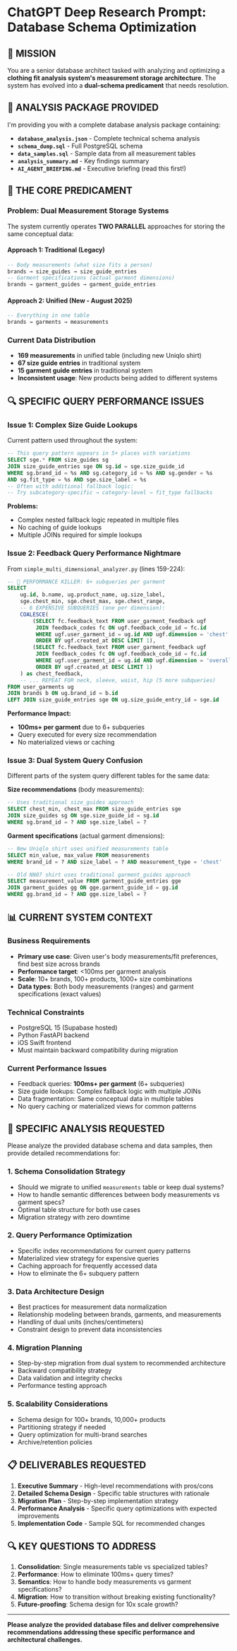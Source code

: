 # ChatGPT Deep Research Prompt: Database Schema Optimization

## 🎯 MISSION

You are a senior database architect tasked with analyzing and optimizing a **clothing fit analysis system's measurement storage architecture**. The system has evolved into a **dual-schema predicament** that needs resolution.

## 📁 ANALYSIS PACKAGE PROVIDED

I'm providing you with a complete database analysis package containing:
- **`database_analysis.json`** - Complete technical schema analysis
- **`schema_dump.sql`** - Full PostgreSQL schema 
- **`data_samples.sql`** - Sample data from all measurement tables
- **`analysis_summary.md`** - Key findings summary
- **`AI_AGENT_BRIEFING.md`** - Executive briefing (read this first!)

## 🚨 THE CORE PREDICAMENT

### **Problem: Dual Measurement Storage Systems**

The system currently operates **TWO PARALLEL** approaches for storing the same conceptual data:

#### **Approach 1: Traditional (Legacy)**
```sql
-- Body measurements (what size fits a person)
brands → size_guides → size_guide_entries
-- Garment specifications (actual garment dimensions)  
brands → garment_guides → garment_guide_entries
```

#### **Approach 2: Unified (New - August 2025)**
```sql
-- Everything in one table
brands → garments → measurements
```

### **Current Data Distribution**
- **169 measurements** in unified table (including new Uniqlo shirt)
- **67 size guide entries** in traditional system
- **15 garment guide entries** in traditional system
- **Inconsistent usage**: New products being added to different systems

## 🔍 SPECIFIC QUERY PERFORMANCE ISSUES

### **Issue 1: Complex Size Guide Lookups**
Current pattern used throughout the system:
```sql
-- This query pattern appears in 5+ places with variations
SELECT sge.* FROM size_guides sg
JOIN size_guide_entries sge ON sg.id = sge.size_guide_id
WHERE sg.brand_id = %s AND sg.category_id = %s AND sg.gender = %s 
AND sg.fit_type = %s AND sge.size_label = %s
-- Often with additional fallback logic:
-- Try subcategory-specific → category-level → fit_type fallbacks
```

**Problems:**
- Complex nested fallback logic repeated in multiple files
- No caching of guide lookups
- Multiple JOINs required for simple lookups

### **Issue 2: Feedback Query Performance Nightmare**
From `simple_multi_dimensional_analyzer.py` (lines 159-224):
```sql
-- 🚨 PERFORMANCE KILLER: 6+ subqueries per garment
SELECT 
    ug.id, b.name, ug.product_name, ug.size_label,
    sge.chest_min, sge.chest_max, sge.chest_range,
    -- 6 EXPENSIVE SUBQUERIES (one per dimension):
    COALESCE(
        (SELECT fc.feedback_text FROM user_garment_feedback ugf 
         JOIN feedback_codes fc ON ugf.feedback_code_id = fc.id 
         WHERE ugf.user_garment_id = ug.id AND ugf.dimension = 'chest' 
         ORDER BY ugf.created_at DESC LIMIT 1),
        (SELECT fc.feedback_text FROM user_garment_feedback ugf 
         JOIN feedback_codes fc ON ugf.feedback_code_id = fc.id 
         WHERE ugf.user_garment_id = ug.id AND ugf.dimension = 'overall' 
         ORDER BY ugf.created_at DESC LIMIT 1)
    ) as chest_feedback,
    -- ... REPEAT FOR neck, sleeve, waist, hip (5 more subqueries)
FROM user_garments ug
JOIN brands b ON ug.brand_id = b.id
LEFT JOIN size_guide_entries sge ON ug.size_guide_entry_id = sge.id
```

**Performance Impact:**
- **100ms+ per garment** due to 6+ subqueries
- Query executed for every size recommendation
- No materialized views or caching

### **Issue 3: Dual System Query Confusion**
Different parts of the system query different tables for the same data:

**Size recommendations** (body measurements):
```sql
-- Uses traditional size_guides approach
SELECT chest_min, chest_max FROM size_guide_entries sge
JOIN size_guides sg ON sge.size_guide_id = sg.id
WHERE sg.brand_id = ? AND sge.size_label = ?
```

**Garment specifications** (actual garment dimensions):
```sql
-- New Uniqlo shirt uses unified measurements table
SELECT min_value, max_value FROM measurements
WHERE brand_id = ? AND size_label = ? AND measurement_type = 'chest'

-- Old NN07 shirt uses traditional garment_guides approach  
SELECT measurement_value FROM garment_guide_entries gge
JOIN garment_guides gg ON gge.garment_guide_id = gg.id
WHERE gg.brand_id = ? AND gge.size_label = ?
```

## 📊 CURRENT SYSTEM CONTEXT

### **Business Requirements**
- **Primary use case**: Given user's body measurements/fit preferences, find best size across brands
- **Performance target**: <100ms per garment analysis
- **Scale**: 10+ brands, 100+ products, 1000+ size combinations
- **Data types**: Both body measurements (ranges) and garment specifications (exact values)

### **Technical Constraints**
- PostgreSQL 15 (Supabase hosted)
- Python FastAPI backend
- iOS Swift frontend
- Must maintain backward compatibility during migration

### **Current Performance Issues**
- Feedback queries: **100ms+ per garment** (6+ subqueries)
- Size guide lookups: Complex fallback logic with multiple JOINs
- Data fragmentation: Same conceptual data in multiple tables
- No query caching or materialized views for common patterns

## 🎯 SPECIFIC ANALYSIS REQUESTED

Please analyze the provided database schema and data samples, then provide detailed recommendations for:

### **1. Schema Consolidation Strategy**
- Should we migrate to unified `measurements` table or keep dual systems?
- How to handle semantic differences between body measurements vs garment specs?
- Optimal table structure for both use cases
- Migration strategy with zero downtime

### **2. Query Performance Optimization**
- Specific index recommendations for current query patterns
- Materialized view strategy for expensive queries
- Caching approach for frequently accessed data
- How to eliminate the 6+ subquery pattern

### **3. Data Architecture Design**
- Best practices for measurement data normalization
- Relationship modeling between brands, garments, and measurements
- Handling of dual units (inches/centimeters)
- Constraint design to prevent data inconsistencies

### **4. Migration Planning**
- Step-by-step migration from dual system to recommended architecture
- Backward compatibility strategy
- Data validation and integrity checks
- Performance testing approach

### **5. Scalability Considerations**
- Schema design for 100+ brands, 10,000+ products
- Partitioning strategy if needed
- Query optimization for multi-brand searches
- Archive/retention policies

## 📋 DELIVERABLES REQUESTED

1. **Executive Summary** - High-level recommendations with pros/cons
2. **Detailed Schema Design** - Specific table structures with rationale
3. **Migration Plan** - Step-by-step implementation strategy
4. **Performance Analysis** - Specific query optimizations with expected improvements
5. **Implementation Code** - Sample SQL for recommended changes

## 🔍 KEY QUESTIONS TO ADDRESS

1. **Consolidation**: Single measurements table vs specialized tables?
2. **Performance**: How to eliminate 100ms+ query times?
3. **Semantics**: How to handle body measurements vs garment specifications?
4. **Migration**: How to transition without breaking existing functionality?
5. **Future-proofing**: Schema design for 10x scale growth?

---

**Please analyze the provided database files and deliver comprehensive recommendations addressing these specific performance and architectural challenges.**
